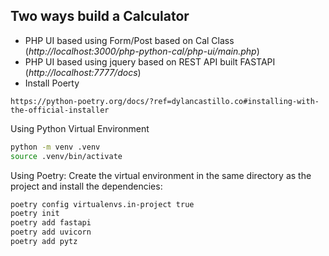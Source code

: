 

## Two ways build a Calculator
- PHP UI based using Form/Post based on Cal Class (<i>http://localhost:3000/php-python-cal/php-ui/main.php</i>)
- PHP UI based using jquery based on REST API built FASTAPI (<i>http://localhost:7777/docs</i>)
- Install Poerty
```
https://python-poetry.org/docs/?ref=dylancastillo.co#installing-with-the-official-installer
```

Using Python Virtual Environment
```bash
python -m venv .venv
source .venv/bin/activate
```

Using Poetry: Create the virtual environment in the same directory as the project and install the dependencies:
```bash
poetry config virtualenvs.in-project true
poetry init
poetry add fastapi
poetry add uvicorn
poetry add pytz
```
